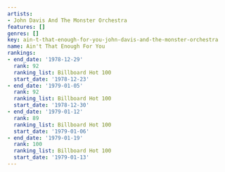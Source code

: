 ```yaml
---
artists:
- John Davis And The Monster Orchestra
features: []
genres: []
key: ain-t-that-enough-for-you-john-davis-and-the-monster-orchestra
name: Ain't That Enough For You
rankings:
- end_date: '1978-12-29'
  rank: 92
  ranking_list: Billboard Hot 100
  start_date: '1978-12-23'
- end_date: '1979-01-05'
  rank: 92
  ranking_list: Billboard Hot 100
  start_date: '1978-12-30'
- end_date: '1979-01-12'
  rank: 89
  ranking_list: Billboard Hot 100
  start_date: '1979-01-06'
- end_date: '1979-01-19'
  rank: 100
  ranking_list: Billboard Hot 100
  start_date: '1979-01-13'
---
```


